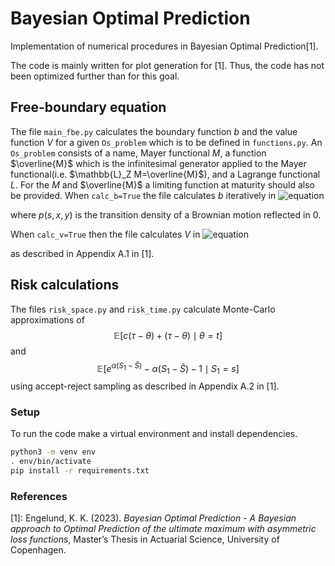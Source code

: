 # Bayesian Optimal Prediction
Implementation of numerical procedures in Bayesian Optimal Prediction[1].

The code is mainly written for plot generation for [1]. Thus, the code has not been optimized further than for this goal.

## Free-boundary equation
The file `main_fbe.py` calculates the boundary function $b$ and the value function $V$ for a given `Os_problem` which is to be defined in `functions.py`. An `Os_problem` consists of a name, Mayer functional $M$, a function $\overline{M}$ which is the infinitesimal generator applied to the Mayer functional(i.e. $\mathbb{L}_Z M=\overline{M}$), and a Lagrange functional $L$. For the $M$ and $\overline{M}$ a limiting function at maturity should also be provided.
When `calc_b=True` the file calculates $b$ iteratively in 
![equation](https://latex.codecogs.com/svg.image?&space;\begin{aligned}&space;&space;&space;&space;\int_0^\infty&space;M(T,y)p(1-t;b(t),y)dy&space;&space;&space;&space;=&M(t,b(t))\\&space;&space;&space;&space;&&plus;\int_0^{T-t}&space;\int_{b(t&plus;s)}^\infty&space;\overline{M}(t&plus;s,y)p(s;b(t),y)dyds\\&space;&space;&space;&space;&-\int_0^{T-t}&space;\int_0^{b(t&plus;s)}&space;L(t&plus;s,y)p(s;b(t),y)dyds\end{aligned})
<!-- $$
\begin{aligned}
    \int_0^\infty M(T,y)p(1-t;b(t),y)dy
    =&M(t,b(t))\\
    &+\int_0^{T-t} \int_{b(t+s)}^\infty \overline{M}(t+s,y)p(s;b(t),y)dyds\\
    &-\int_0^{T-t} \int_0^{b(t+s)} L(t+s,y)p(s;b(t),y)dyds
\end{aligned}
$$ -->
where $p(s,x,y)$ is the transition density of a Brownian motion reflected in $0$. 

When `calc_v=True` then the file calculates $V$ in 
![equation](https://latex.codecogs.com/svg.image?\begin{aligned}&space;&space;&space;&space;W_*(t,x)&space;=&&space;\int_0^\infty&space;M(T,y)p(1-t;b(t),y)dy\\&space;&space;&space;&space;&-\int_0^{T-t}&space;\int_{b(t&plus;s)}^\infty&space;\overline{M}(t&plus;s,y)p(s;b(t),y)dyds\\&space;&space;&space;&space;&&plus;\int_0^{T-t}&space;\int_0^{b(t&plus;s)}&space;L(t&plus;s,y)p(s;b(t),y)dyds\end{aligned})
<!-- $$
\begin{aligned}
    W_*(t,x) =& \int_0^\infty M(T,y)p(1-t;b(t),y)dy\\
    &-\int_0^{T-t} \int_{b(t+s)}^\infty \overline{M}(t+s,y)p(s;b(t),y)dyds\\
    &+\int_0^{T-t} \int_0^{b(t+s)} L(t+s,y)p(s;b(t),y)dyds
\end{aligned}
$$ -->
as described in Appendix A.1 in [1].

## Risk calculations
The files `risk_space.py` and `risk_time.py` calculate Monte-Carlo approximations of 
$$\mathbb{E}\left[c(\tau-\theta)+(\tau-\theta)\mid \theta = t\right]$$
and 
$$\mathbb{E}\left[e^{\alpha(S_1-\hat{S})}-\alpha(S_1-\hat{S})-1\mid S_1=s\right]$$
using accept-reject sampling as described in Appendix A.2 in [1].

### Setup
To run the code make a virtual environment and install dependencies.
```bash
python3 -m venv env
. env/bin/activate
pip install -r requirements.txt
```


### References
[1]: Engelund, K. K. (2023). *Bayesian Optimal Prediction - A Bayesian approach to Optimal Prediction of the ultimate maximum with asymmetric loss functions*, Master’s Thesis in Actuarial Science, University of Copenhagen.